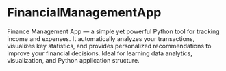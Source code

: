 # FinancialManagementApp
Finance Management App — a simple yet powerful Python tool for tracking income and expenses.
It automatically analyzes your transactions, visualizes key statistics, and provides personalized recommendations to improve your financial decisions.
Ideal for learning data analytics, visualization, and Python application structure.
